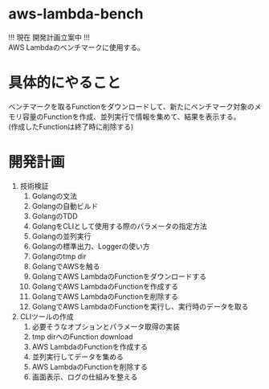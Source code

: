 # aws-lambda-bench
!!! 現在 開発計画立案中 !!!  
AWS Lambdaのベンチマークに使用する。

# 具体的にやること
ベンチマークを取るFunctionをダウンロードして、新たにベンチマーク対象のメモリ容量のFunctionを作成、並列実行で情報を集めて、結果を表示する。  
(作成したFunctionは終了時に削除する)

# 開発計画
1. 技術検証
   1. Golangの文法
   1. Golangの自動ビルド
   1. GolangのTDD
   1. GolangをCLIとして使用する際のパラメータの指定方法
   1. Golangの並列実行
   1. Golangの標準出力、Loggerの使い方
   1. Golangのtmp dir
   1. GolangでAWSを触る
   1. GolangでAWS LambdaのFunctionをダウンロードする
   1. GolangでAWS LambdaのFunctionを作成する
   1. GolangでAWS LambdaのFunctionを削除する
   1. GolangでAWS LambdaのFunctionを実行し、実行時のデータを取る
1. CLIツールの作成
   1. 必要そうなオプションとパラメータ取得の実装
   1. tmp dirへのFunction download
   1. AWS LambdaのFunctionを作成する
   1. 並列実行してデータを集める
   1. AWS LambdaのFunctionを削除する
   1. 画面表示、ログの仕組みを整える
